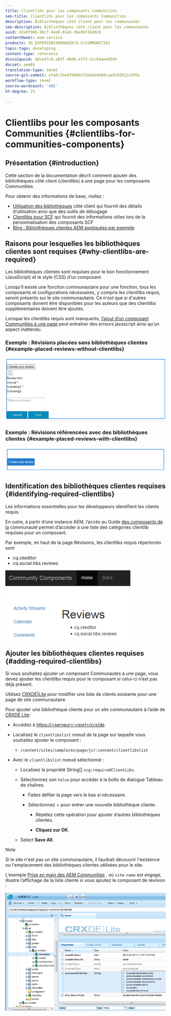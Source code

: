 ```yaml
---
title: Clientlibs pour les composants Communities
seo-title: Clientlibs pour les composants Communities
description: Bibliothèques côté client pour les communautés
seo-description: Bibliothèques côté client pour les communautés
uuid: d2a9f986-96cf-4ee8-81e6-36a96f45ddcb
contentOwner: msm-service
products: SG_EXPERIENCEMANAGER/6.5/COMMUNITIES
topic-tags: developing
content-type: reference
discoiquuid: 68ce47c8-a03f-40d6-a7f3-2cc64aee0594
docset: aem65
translation-type: tm+mt
source-git-commit: efa6c7be93908b2f264da4689caa9c02912c0f0a
workflow-type: tm+mt
source-wordcount: '402'
ht-degree: 2%

---
```



# Clientlibs pour les composants Communities {#clientlibs-for-communities-components}

## Présentation {#introduction}

Cette section de la documentation décrit comment ajouter des bibliothèques côté client (clientlibs) à une page pour les composants Communities.

Pour obtenir des informations de base, visitez :

* [Utilisation des bibliothèques](/help/sites-developing/clientlibs.md) côté client qui fournit des détails d’utilisation ainsi que des outils de débogage
* [Clientlibs pour SCF](/help/communities/client-customize.md#clientlibs) qui fournit des informations utiles lors de la personnalisation des composants SCF
* [Blog : Bibliothèques clientes AEM expliquées par exemple](https://blogs.adobe.com/experiencedelivers/experience-management/clientlibs-explained-example/)

## Raisons pour lesquelles les bibliothèques clientes sont requises {#why-clientlibs-are-required}

Les bibliothèques clientes sont requises pour le bon fonctionnement (JavaScript) et le style (CSS) d’un composant.

Lorsqu&#39;il existe une fonction [](/help/communities/functions.md) communautaire pour une fonction, tous les composants et configurations nécessaires, y compris les clientlibs requis, seront présents sur le site communautaire. Ce n&#39;est que si d&#39;autres composants doivent être disponibles pour les auteurs que des clientlibs supplémentaires doivent être ajoutés.

Lorsque les clientlibs requis sont manquants, [l’ajout d’un composant Communities à une page](/help/communities/author-communities.md) peut entraîner des erreurs javascript ainsi qu’un aspect inattendu.

### Exemple : Révisions placées sans bibliothèques clientes {#example-placed-reviews-without-clientlibs}

![chlimage_1-426](assets/chlimage_1-426.png)

### Exemple : Révisions référencées avec des bibliothèques clientes {#example-placed-reviews-with-clientlibs}

![chlimage_1-427](assets/chlimage_1-427.png)

## Identification des bibliothèques clientes requises {#identifying-required-clientlibs}

Les informations essentielles pour les développeurs identifient les clients requis.

En outre, à partir d’une instance AEM, l’accès au Guide [des composants de la](/help/communities/components-guide.md) communauté permet d’accéder à une liste des catégories clientlib requises pour un composant.

Par exemple, en haut de la page [](https://localhost:4502/content/community-components/en/reviews.html) Révisions, les clientlibs requis répertoriés sont

* cq.ckeditor
* cq.social.hbs.reviews

![chlimage_1-246](assets/chlimage_1-246.png)

## Ajouter les bibliothèques clientes requises {#adding-required-clientlibs}

Si vous souhaitez ajouter un composant Communautés à une page, vous devez ajouter les clientlibs requis pour le composant si celui-ci n’est pas déjà présent.

Utilisez [CRXDE|Lite](#using-crxde-lite) pour modifier une liste de clients existante pour une page de site communautaire.

Pour ajouter une bibliothèque cliente pour un site communautaire à l’aide de [CRXDE Lite](/help/sites-developing/developing-with-crxde-lite.md):

* Accédez à [https://&lt;serveur>:&lt;port>/crx/de](https://localhost:4502/crx/de).
* Localisez le `clientlibslist` noeud de la page sur laquelle vous souhaitez ajouter le composant :

   * `/content/sites/sample/en/page/jcr:content/clientlibslist`

* Avec le `clientlibslist` noeud sélectionné :

   * Localisez la propriété String[] `scg:requiredClientLibs`.
   * Sélectionnez son `Value` pour accéder à la boîte de dialogue Tableau de chaînes.

      * Faites défiler la page vers le bas si nécessaire.
      * Sélectionnez + pour entrer une nouvelle bibliothèque cliente.

         * Répétez cette opération pour ajouter d’autres bibliothèques clientes.

         * **Cliquez sur OK**.
   * Select **Save All**.


>[!NOTE]
>
>Si le site n&#39;est pas un site communautaire, il faudrait découvrir l&#39;existence ou l&#39;emplacement des bibliothèques clientes utilisées pour le site.


L’exemple [Prise en main des AEM Communities](/help/communities/getting-started.md) , où `site-name` est *engagé*, illustre l’affichage de la liste cliente si vous ajoutez le composant de révision :

![chlimage_1-247](assets/chlimage_1-247.png)

